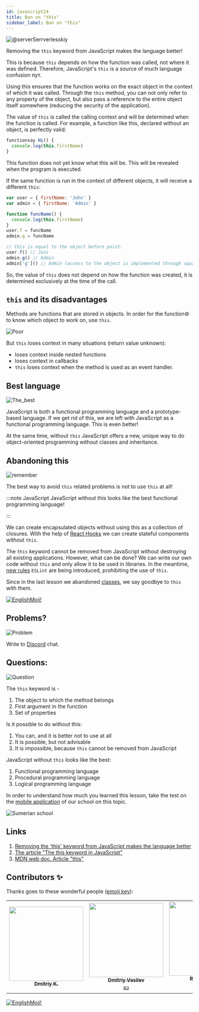 ```yaml
---
id: javascript24
title: Ban on "this"
sidebar_label: Ban on "this"
---
```


![@serverSerrverlesskiy](/img/javascript/headers/24.jpg)

Removing the `this` keyword from JavaScript makes the language better!

This is because `this` depends on how the function was called, not where it was defined. Therefore, JavaScript's `this` is a source of much language confusion пут.

Using this ensures that the function works on the exact object in the context of which it was called.
Through the `this` method, you can not only refer to any property of the object, but also pass a reference to the entire object itself somewhere (reducing the security of the application).

The value of `this` is called the calling context and will be determined when the function is called. For example, a function like this, declared without an object, is perfectly valid:

```javascript
functionsay Hi() {
  console.log(this.firstName)
}
```

This function does not yet know what this will be. This will be revealed when the program is executed.

If the same function is run in the context of different objects, it will receive a different `this`:

```javascript
var user = { firstName: 'John' }
var admin = { firstName: 'Admin' }

function funcName() {
  console.log(this.firstName)
}
user.f = funcName
admin.g = funcName

// this is equal to the object before point:
user.f() // Joni
admin.g() // Admin
admin['g']() // Admin (access to the object is implemented through square brackets)
```

So, the value of `this` does not depend on how the function was created, it is determined exclusively at the time of the call.

## `this` and its disadvantages

Methods are functions that are stored in objects. In order for the function⚙️ to know which object to work on, use `this`.

![Poor](https://media.giphy.com/media/fQJbwrRJdHyMOP7RPH/giphy.gif)

But `this` loses context in many situations (return value unknown):

- loses context inside nested functions
- loses context in callbacks
- `this` loses context when the method is used as an event handler.

<!-- Давайте возьмем случай компонента `React`, который создает поисковый запрос. В обоих методах, используемых в качестве обработчиков событий, при исползовании `this` теряется контекст:

```SnackPlayer
import React, { Component } from 'react'

class SearchForm extends Component {
  state = {
    text: ''
  }

  handleChange(event) {
    const newQuery = Object.freeze({ text: event.target.value })
    this.setState(newQuery)
  }

  search() {
    const newQuery = Object.freeze({ text: this.state.text })
    if (this.props.onSearch) this.props.onSearch(newQuery)
  }

  render() {
    return (
      <form>
        <input onChange={this.handleChange} value={this.state.text} />
        <button onClick={this.search} type="button">
          Search
        </button>
      </form>
    )
  }
}

export default SearchForm
```

Существует множество решений этих `проблем:`

- метод `bind()`
- шаблон `that/self`
- `стрелочные функции.` -->

<!-- ### this не имеет инкапсуляции

![No](https://media.giphy.com/media/d2ZcfODrNWlA5Gg0/giphy.gif)

`this` создает проблемы безопасности. Все объявленные элементы `this` являются публичными.

```javascript
class Timer {
  constructor(callback, interval) {
    this.timerId = 'secret'
  }
}

const timer = new Timer()
timer.timerId // secret не такой уже секретный
```

### Нет this, нет пользовательских прототипов

![no](https://media.giphy.com/media/fsPcMdeXPxSP6zKxCA/giphy.gif)

Что, если вместо того, чтобы пытаться исправить утраченный контекст `this` и проблемы с безопасностью, мы избавимся от всего этого разом?

Удаление `this` имеет множество последствий. Отсутствие this в основном означает отсутствие `class`, отсутствие конструктора функции, отсутствие `new`, отсутствие `Object.create().`

Удаление `this` означает отсутствие пользовательских прототипов в целом. -->

## Best language

![The_best](https://media.giphy.com/media/ZBn3ZRvCbWz2PS3Rbg/giphy.gif)

JavaScript is both a functional programming language and a prototype-based language. If we get rid of this, we are left with JavaScript as a functional programming language. This is even better!

At the same time, without `this` JavaScript offers a new, unique way to do object-oriented programming without classes and inheritance.

<!-- ### Объектно-ориентированное программирование без this

Вопрос в том, как строить объекты без `this`. У нас будут два 2️⃣ вида объектов:

![question](https://media.giphy.com/media/cMVgEhDeKzPwI/giphy.gif)

- чистые объекты данных
- объекты поведения. -->

<!-- ### Чистые объекты данных

![Brains](https://media.giphy.com/media/xThuWl1CsJUCg2qEDu/giphy.gif)

Чистые объекты данных содержат только данные и не имеют поведения. Любое вычисленное поле будет заполнено при создании. Чистые объекты данных должны быть неизменными. Нам нужен `Object.freeze()` при их создании. -->

<!-- ### Объекты поведения

Объекты поведения будут представлять собой коллекциями закрытий, имеющих одно и то же частное состояние. Давайте создадим объект `Timer` без использования `this`.

![Twins](https://media.giphy.com/media/YpwwoFKZJrE4g/giphy.gif) -->

<!--```jsx live -->

<!-- ```javascript
function learnJavaScript() {
  let Timer = (callback, interval) => {
    let timerId

    let executeAndStartTimer = () => {
      callback().then(function makeNewCall() {
        timerId = setTimeout(executeAndStartTimer, interval)
      })
    }

    let stop = () => {
      if (timerId) {
        clearTimeout(timerId)
        timerId = 0
      }
    }

    let start = () => {
      if (!timerId) {
        executeAndStartTimer()
      }
    }

    return Object.freeze({
      start,
      stop
    })
  }

  let getTodos = () => {
    console.log('call')
    return fetch('https://jsonplaceholder.typicode.com/todos')
  }

  const timer = Timer(getTodos, 2000)

  return timer.start()
}
```

У объекта timer есть два 2️⃣ открытых метода: `start` и `stop.` Все остальное закрыто. Нет проблем с потерей `this` контекста, так как нет `this`. -->

<!-- ### Память

![Memory](https://media.giphy.com/media/3o6ZtafpgSpvIaKhMI/giphy.gif)

Система прототипов лучше в плане использования памяти. Все методы создаются только один раз в объекте-прототипе и используются всеми экземплярами.

Затраты памяти на создание объектов поведения с использованием закрытий при создании тысяч одинаковых объектов значительны. Но чаще всего в приложении создается несколько объектов поведения. Если мы возьмем, например, объект поведения хранилища, в приложении будет только один его экземпляр, поэтому при использовании закрытий для его создания не требуется никаких дополнительных затрат памяти.

В приложении могут быть сотни или тысячи чистых объектов данных. Чистые объекты данных не используют закрытия, поэтому нет затрат памяти.

### Компоненты без this

`this` может потребоваться для многих компонентов, например, в `React` или `Vue`. В `React` мы можем создавать функциональные компоненты без сохранения  состояния `thi`s`, как чистые функции.

```javascript
function ListItem({ todo }){
  return (
    <li>
        <div>{ todo.title }</div>
        <div>{ todo.userName }</div>
    </li>
  );
```

Можно создавать компоненты с сохранением состояния без использования `this` с помощью `React Hooks`. Рассмотрим следующий пример:

```javascript
import React, { useState } from 'react'

function SearchForm({ onSearch }) {
  const [query, setQuery] = useState({ text: '' })

  function handleChange(event) {
    const newQuery = Object.freeze({ text: event.target.value })
    setQuery(newQuery)
  }

  function search() {
    const newQuery = Object.freeze({ text: query.text })
    if (onSearch) onSearch(newQuery)
  }

  return (
    <form>
      <input type="text" onChange={handleChange} />
      <button onClick={search} type="button">
        Search
      </button>
    </form>
  )
}
```

### Удаление arguments

![vanish](https://media.giphy.com/media/kelU5SPX69mnvlKts2/giphy.gif)

Если мы избавимся от `this`, мы также должны избавиться от `arguments[]`, поскольку у них одинаковое поведение динамического связывания.

Избавиться от этого `arguments[]` довольно легко. Мы просто используем    новый синтаксис   параметра `...rest`. На этот раз параметр `...rest` является объектом массива:

```jsx live
function learnJavaScript() {
  let addNumber = (total, value) => total + value

  let sum = (...args) => args.reduce(addNumber, 0)

  return sum(1, 2, 3, 4, 5, 6, 7) // 28
}
```

В данном примере метод `reduce` запускается в контексте массива и вызывает функцию⚙️ для каждого элемента. Но помимо этого, он аккумулирует результаты всех вызовов в одно значение. Его задача – подсчитать "сумму" всех элементов и вернуть ее. -->

## Abandoning this

![remember](https://media.giphy.com/media/S52I9r5QfB4fIBS6WV/giphy.gif)

The best way to avoid `this` related problems is not to use `this` at all!

:::note JavaScript
JavaScript without this looks like the best functional programming language!

:::

We can create encapsulated objects without using this as a collection of closures. With the help of [React Hooks](https://reactjs.org/docs/hooks-intro.html) we can create stateful components without `this`.

The `this` keyword cannot be removed from JavaScript without destroying all existing applications. However, what can be done? We can write  our own code without `this` and only allow it to be used in libraries. In the meantime, [new rules](https://ru.reactjs.org/docs/hooks-rules.html#eslint-plugin) `ESLint` are being introduced, prohibiting the use of `this`.

Since in the last lesson we abandoned [classes](https://react-native-village.github.io/docs/javascript25#refused-classes), we say goodbye to `this` with them.

 [![EnglishMoji!](/img/logo/englishmoji.png)](https://link-to.app/xvh7Ush9kl)

## Problems?

![Problem](https://media.giphy.com/media/xTiTnGeUsWOEwsGoG4/giphy.gif)

Write to [Discord](https://discord.gg/6GDAfXn) chat.

## Questions:

![Question](https://media.giphy.com/media/l0HlRnAWXxn0MhKLK/giphy.gif)

The `this` keyword is -

1. The object to which the method belongs
2. First argument in the function
3. Set of properties

Is it possible to do without this:

1. You can, and it is better not to use at all
2. It is possible, but not advisable
3. It is impossible, because `this` cannot be removed from JavaScript

JavaScript without `this` looks like the best:

1. Functional programming language
2. Procedural programming language
3. Logical programming language

In order to understand how much you learned this lesson, take the test on the [mobile application](http://onelink.to/njhc95) of our school on this topic.

![Sumerian school](/img/app.jpg)

## Links

1. [Removing the 'this' keyword from JavaScript makes the language better](https://webformyself.com/udalenie-klyuchevogo-slova-this-iz-javascript/)
2. [The article "The this keyword in JavaScript"](https://habr.com/ru/post/464163/)
3. [MDN web doc. Article "this"](https://developer.mozilla.org/ru/docs/Web/JavaScript/Reference/Operators/this)

## Contributors ✨

Thanks goes to these wonderful people ([emoji key](https://allcontributors.org/docs/en/emoji-key)):

<!-- ALL-CONTRIBUTORS-LIST:START - Do not remove or modify this section -->
<!-- prettier-ignore-start -->
<!-- markdownlint-disable -->
<table>
  <tr>
    <td align="center"><a href="https://github.com/KoDim-React"><img src="https://avatars1.githubusercontent.com/u/72087863?v=4?s=200" width="200px " alt=""/><br /><sub><b>Dmitriy K.</b></sub></a><br /><a href="#mentoring-KoDim-React" title="Mentoring">  </a></td>
    <td align="center"><a href="https://fullstackserverless.github.io/"><img src="https://avatars0.githubusercontent.com/u/6774813?v=4?s=200" width="200px " alt=""/><br /><sub><b>Dmitriy Vasilev</b></sub></a><br /><a href="#financial-gHashTag" title="Financial">💵</a></td>
    <td align="center"><a href="https://github.com/Resoner2005"><img src="https://avatars1.githubusercontent.com/u/75675814?v=4?s=200" width="200px;" alt=""/><br /><sub><b>Resoner2005</b></sub></a><br /><a href="https://github.com/gHashTag/react-native-village/issues?q=author%3AResoner2005" title="Bug reports">🐛 🎨 🖋</a></td>
    <td align="center"><a href="https://github.com/Navernoss"><img src="https://avatars0.githubusercontent.com/u/75784137?v=4?s=200" width="200px;" alt=""/><br /><sub><b>Navernoss</b></sub></a><br /><a href="#content-Navernoss" title="Content">🖋 🐛 🎨 </a></td>
  </tr>
  
</table>

<!-- markdownlint-restore -->
<!-- prettier-ignore-end -->

<!-- ALL-CONTRIBUTORS-LIST:END -->

[![EnglishMoji!](/img/logo/englishmoji.png)](https://link-to.app/xvh7Ush9kl)
